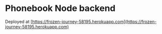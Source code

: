# Phonebook Node backend
Deployed at [https://frozen-journey-58195.herokuapp.com](https://frozen-journey-58195.herokuapp.com)